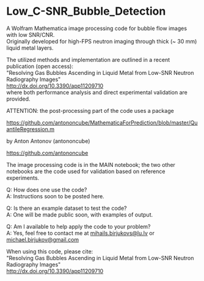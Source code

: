 # Low_C-SNR_Bubble_Detection
A Wolfram Mathematica image processing code for bubble flow images with low SNR/CNR.  
Originally developed for high-FPS neutron imaging through thick (~ 30 mm) liquid metal layers.  

The utilized methods and implementation are outlined in a recent publication (open access):  
"Resolving Gas Bubbles Ascending in Liquid Metal from Low-SNR Neutron Radiography Images"  
http://dx.doi.org/10.3390/app11209710  
where both performance analysis and direct experimental validation are provided.

ATTENTION: the post-processing part of the code uses a package

https://github.com/antononcube/MathematicaForPrediction/blob/master/QuantileRegression.m

by Anton Antonov (antononcube)

https://github.com/antononcube


The image processing code is in the MAIN notebook; the two other notebooks are the code used for validation based on reference experiments.

  
  
Q: How does one use the code?  
A: Instructions soon to be posted here.  


Q: Is there an example dataset to test the code?  
A: One will be made public soon, with examples of output.  


Q: Am I available to help apply the code to your problem?  
A: Yes, feel free to contact me at mihails.birjukovs@lu.lv or michael.birjukov@gmail.com  


When using this code, please cite:  
"Resolving Gas Bubbles Ascending in Liquid Metal from Low-SNR Neutron Radiography Images"  
http://dx.doi.org/10.3390/app11209710  
